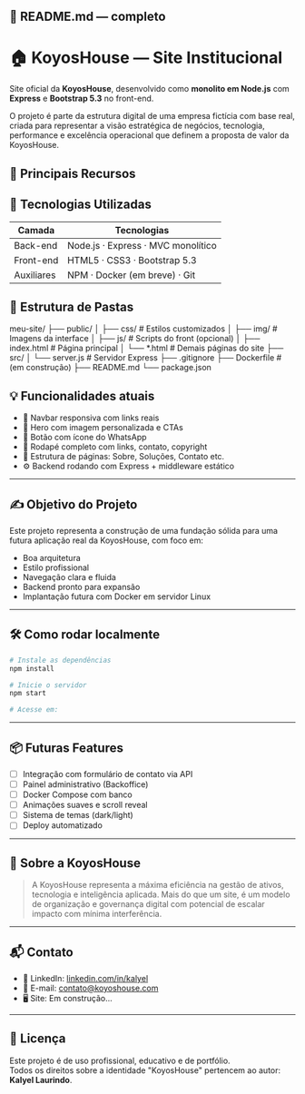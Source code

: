 ## 📄 README.md — completo
# 🏠 KoyosHouse — Site Institucional

Site oficial da **KoyosHouse**, desenvolvido como **monolito em Node.js** com **Express** e **Bootstrap 5.3** no front-end.

O projeto é parte da estrutura digital de uma empresa fictícia com base real, criada para representar a visão estratégica de negócios, tecnologia, performance e excelência operacional que definem a proposta de valor da KoyosHouse.
## 🌟 Principais Recursos
## 🚀 Tecnologias Utilizadas

| Camada       | Tecnologias                              |
|--------------|-------------------------------------------|
| Back-end     | Node.js · Express · MVC monolítico       |
| Front-end    | HTML5 · CSS3 · Bootstrap 5.3             |
| Auxiliares   | NPM · Docker (em breve) · Git            |

## 📁 Estrutura de Pastas

meu-site/
├── public/
│   ├── css/          # Estilos customizados
│   ├── img/          # Imagens da interface
│   ├── js/           # Scripts do front (opcional)
│   ├── index.html    # Página principal
│   └── *.html        # Demais páginas do site
├── src/
│   └── server.js     # Servidor Express
├── .gitignore
├── Dockerfile        # (em construção)
├── README.md
└── package.json

## 💡 Funcionalidades atuais

- 🧭 Navbar responsiva com links reais
- 🎯 Hero com imagem personalizada e CTAs
- 📱 Botão com ícone do WhatsApp
- 🔻 Rodapé completo com links, contato, copyright
- 📄 Estrutura de páginas: Sobre, Soluções, Contato etc.
- ⚙️ Backend rodando com Express + middleware estático

---

## ✍️ Objetivo do Projeto

Este projeto representa a construção de uma fundação sólida para uma futura aplicação real da KoyosHouse, com foco em:

- Boa arquitetura
- Estilo profissional
- Navegação clara e fluida
- Backend pronto para expansão
- Implantação futura com Docker em servidor Linux

---

## 🛠️ Como rodar localmente

```bash
# Instale as dependências
npm install

# Inicie o servidor
npm start

# Acesse em: 
```

---

## 📦 Futuras Features

- [ ] Integração com formulário de contato via API
- [ ] Painel administrativo (Backoffice)
- [ ] Docker Compose com banco
- [ ] Animações suaves e scroll reveal
- [ ] Sistema de temas (dark/light)
- [ ] Deploy automatizado

---

## 🧠 Sobre a KoyosHouse

> A KoyosHouse representa a máxima eficiência na gestão de ativos, tecnologia e inteligência aplicada. Mais do que um site, é um modelo de organização e governança digital com potencial de escalar impacto com mínima interferência.

---

## 📬 Contato

- 💼 LinkedIn: [linkedin.com/in/kalyel](https://www.linkedin.com/in/kalyel)
- 📧 E-mail: contato@koyoshouse.com
- 🖥️ Site: Em construção...

---

## 📘 Licença

Este projeto é de uso profissional, educativo e de portfólio.  
Todos os direitos sobre a identidade "KoyosHouse" pertencem ao autor: **Kalyel Laurindo**.
